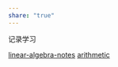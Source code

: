 ```yaml
---
share: "true"
---
```


记录学习

[linear-algebra-notes](./linear-algebra-notes.md)
[arithmetic](./arithmetic.md)
